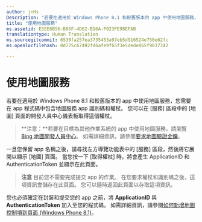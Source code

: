 ```yaml
---
author: jnHs
Description: "若要在適用於 Windows Phone 8.1 和較舊版本的 app 中使用地圖服務，您需要在 app 程式碼中包含地圖服務應用程式識別碼和權杖。 您可以在 \\[服務\\] 區段中的 \\[地圖\\] 頁面的開發人員中心儀表板取得這個權杖。"
title: "使用地圖服務"
ms.assetid: E5EE6B56-B86F-4D62-B16A-F023FE98EFAB
translationtype: Human Translation
ms.sourcegitcommit: 6530fa257ea3735453a97eb5d916524e750e62fc
ms.openlocfilehash: 0d775c67492fd6afe9f65f3e5dede865f9037342

---
```


# 使用地圖服務


若要在適用於 Windows Phone 8.1 和較舊版本的 app 中使用地圖服務，您需要在 app 程式碼中包含地圖服務 app 識別碼和權杖。 您可以在 \[服務\] 區段中的 \[地圖\] 頁面的開發人員中心儀表板取得這個權杖。

> **注意：**若要在目標為其他作業系統的 app 中使用地圖服務，請瀏覽 [Bing 地圖開發人員中心](http://go.microsoft.com/fwlink/p/?LinkId=614880)。 如需詳細資訊，請參閱[要求地圖驗證金鑰](https://msdn.microsoft.com/library/windows/apps/mt219694)。

一旦您保留 app 名稱之後，請尋找左方導覽功能表中的 \[服務\] 區段，然後將它展開以顯示 \[地圖\] 頁面。 當您按一下 \[取得權杖\] 時，將會產生 ApplicationID 和 AuthenticationToken 並顯示在此頁面。

> **注意** 目前您不需要完成提交 app 的作業。 在您要求權杖和識別碼之後，這項資訊會儲存在此頁面。 您可以隨時返回此頁面以存取這項資訊。

您也必須確定在封裝和提交您的 app 之前，將 **ApplicationID** 與 **AuthenticationToken** 加入至您的程式碼。 如需詳細資訊，請參閱[如何新增地圖控制項到頁面 (Windows Phone 8.1)](http://go.microsoft.com/fwlink/p/?LinkId=614882)。

 

 







<!--HONumber=Jun16_HO4-->


